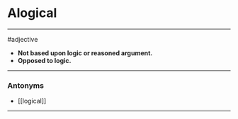 # Alogical
---
#adjective
- **Not based upon logic or reasoned argument.**
- **Opposed to logic.**
---
### Antonyms
- [[logical]]
---
